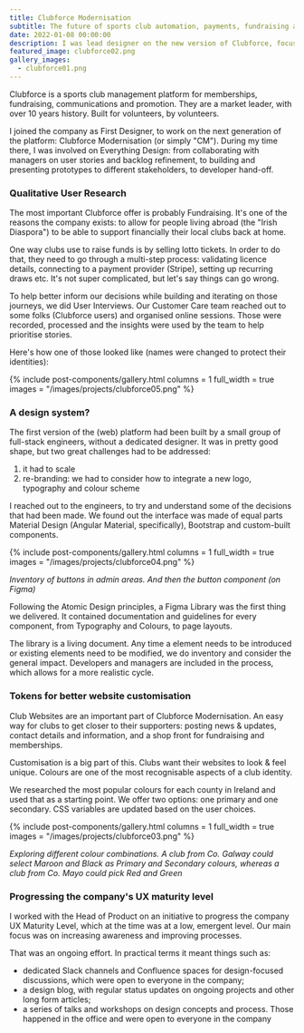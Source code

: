```yaml
---
title: Clubforce Modernisation
subtitle: The future of sports club automation, payments, fundraising and communications.
date: 2022-01-08 00:00:00
description: I was lead designer on the new version of Clubforce, focused on improving the experience of thousands of users.
featured_image: clubforce02.png
gallery_images:
  - clubforce01.png
---
```


Clubforce is a sports club management platform for memberships, fundraising, communications and promotion. They are a market leader, with over 10 years history. Built for volunteers, by volunteers.

I joined the company as First Designer, to work on the next generation of the platform: Clubforce Modernisation (or simply "CM"). During my time there, I was involved on Everything Design: from collaborating with managers on user stories and backlog refinement, to building and presenting prototypes to different stakeholders, to developer hand-off.

### Qualitative User Research

The most important Clubforce offer is probably Fundraising. It's one of the reasons the company exists: to allow for people living abroad (the "Irish Diaspora") to be able to support financially their local clubs back at home.

One way clubs use to raise funds is by selling lotto tickets. In order to do that, they need to go through a multi-step process: validating licence details, connecting to a payment provider (Stripe), setting up recurring draws etc. It's not super complicated, but let's say things can go wrong.

To help better inform our decisions while building and iterating on those journeys, we did User Interviews. Our Customer Care team reached out to some folks (Clubforce users) and organised online sessions. Those were recorded, processed and the insights were used by the team to help prioritise stories.

Here's how one of those looked like (names were changed to protect their identities):

{% include post-components/gallery.html
  columns = 1
  full_width = true
  images = "/images/projects/clubforce05.png"
%}


### A design system?

The first version of the (web) platform had been built by a small group of full-stack engineers, without a dedicated designer. It was in pretty good shape, but two great challenges had to be addressed:

1. it had to scale
2. re-branding: we had to consider how to integrate a new logo, typography and colour scheme

I reached out to the engineers, to try and understand some of the decisions that had been made. We found out the interface was made of equal parts Material Design (Angular Material, specifically), Bootstrap and custom-built components.

{% include post-components/gallery.html
  columns = 1
  full_width = true
  images = "/images/projects/clubforce04.png"
%}

*Inventory of buttons in admin areas. And then the button component (on Figma)*

Following the Atomic Design principles, a Figma Library was the first thing we delivered. It contained documentation and guidelines for every component, from Typography and Colours, to page layouts.

The library is a living document. Any time a element needs to be introduced or existing elements need to be modified, we do inventory and consider the general impact. Developers and managers are included in the process, which allows for a more realistic cycle.

### Tokens for better website customisation

Club Websites are an important part of Clubforce Modernisation. An easy way for clubs to get closer to their supporters: posting news & updates, contact details and information, and a shop front for fundraising and memberships.

Customisation is a big part of this. Clubs want their websites to look & feel unique. Colours are one of the most recognisable aspects of a club identity.

We researched the most popular colours for each county in Ireland and used that as a starting point. We offer two options: one primary and one secondary. CSS variables are updated based on the user choices.

{% include post-components/gallery.html
  columns = 1
  full_width = true
  images = "/images/projects/clubforce03.png"
%}

*Exploring different colour combinations. A club from Co. Galway could select Maroon and Black as Primary and Secondary colours, whereas a club from Co. Mayo could pick Red and Green*

### Progressing the company's UX maturity level

I worked with the Head of Product on an initiative to progress the company UX Maturity Level, which at the time was at a low, emergent level. Our main focus was on increasing awareness and improving processes.

That was an ongoing effort. In practical terms it meant things such as:

- dedicated Slack channels and Confluence spaces for design-focused discussions, which were open to everyone in the company;
- a design blog, with regular status updates on ongoing projects and other long form articles;
- a series of talks and workshops on design concepts and process. Those happened in the office and were open to everyone in the company
